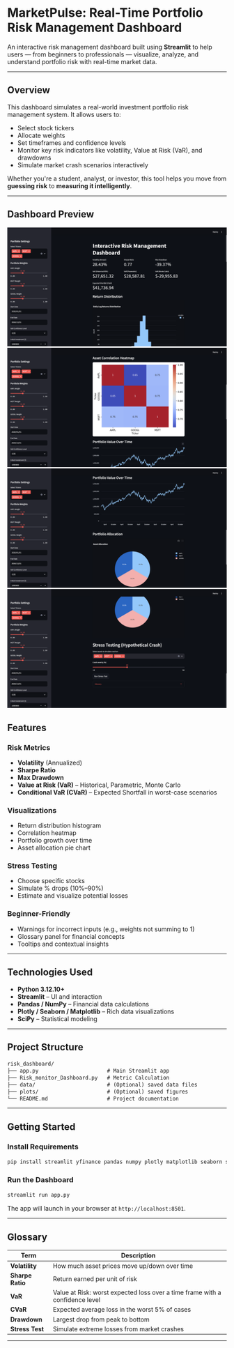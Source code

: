 
# MarketPulse: Real-Time Portfolio Risk Management Dashboard

An interactive risk management dashboard built using **Streamlit** to help users — from beginners to professionals — visualize, analyze, and understand portfolio risk with real-time market data.

---

##  Overview

This dashboard simulates a real-world investment portfolio risk management system. It allows users to:
- Select stock tickers
- Allocate weights
- Set timeframes and confidence levels
- Monitor key risk indicators like volatility, Value at Risk (VaR), and drawdowns
- Simulate market crash scenarios interactively

Whether you're a student, analyst, or investor, this tool helps you move from **guessing risk** to **measuring it intelligently**.


---

## Dashboard Preview

![Dashboard Preview](Images/Image1.png)
![Dashboard Preview](Images/Image2.png)
![Dashboard Preview](Images/Image3.png)
![Dashboard Preview](Images/Image4.png)

## Features

### Risk Metrics
- **Volatility** (Annualized)
- **Sharpe Ratio**
- **Max Drawdown**
- **Value at Risk (VaR)** – Historical, Parametric, Monte Carlo
- **Conditional VaR (CVaR)** – Expected Shortfall in worst-case scenarios

### Visualizations
- Return distribution histogram
- Correlation heatmap
- Portfolio growth over time
- Asset allocation pie chart

### Stress Testing
- Choose specific stocks
- Simulate % drops (10%–90%)
- Estimate and visualize potential losses

### Beginner-Friendly
- Warnings for incorrect inputs (e.g., weights not summing to 1)
- Glossary panel for financial concepts
- Tooltips and contextual insights

---

## Technologies Used

- **Python 3.12.10+**
- **Streamlit** – UI and interaction
- **Pandas / NumPy** – Financial data calculations
- **Plotly / Seaborn / Matplotlib** – Rich data visualizations
- **SciPy** – Statistical modeling

---

## Project Structure

```
risk_dashboard/
├── app.py                      # Main Streamlit app
├── Risk_monitor_Dashboard.py   # Metric Calculation
├── data/                       # (Optional) saved data files
├── plots/                      # (Optional) saved figures
└── README.md                   # Project documentation
```

---

## Getting Started

### Install Requirements

```bash
pip install streamlit yfinance pandas numpy plotly matplotlib seaborn scipy
```

### Run the Dashboard

```bash
streamlit run app.py
```

The app will launch in your browser at `http://localhost:8501`.

---

## Glossary

| Term          | Description |
|---------------|-------------|
| **Volatility** | How much asset prices move up/down over time |
| **Sharpe Ratio** | Return earned per unit of risk |
| **VaR** | Value at Risk: worst expected loss over a time frame with a confidence level |
| **CVaR** | Expected average loss in the worst 5% of cases |
| **Drawdown** | Largest drop from peak to bottom |
| **Stress Test** | Simulate extreme losses from market crashes |

---


